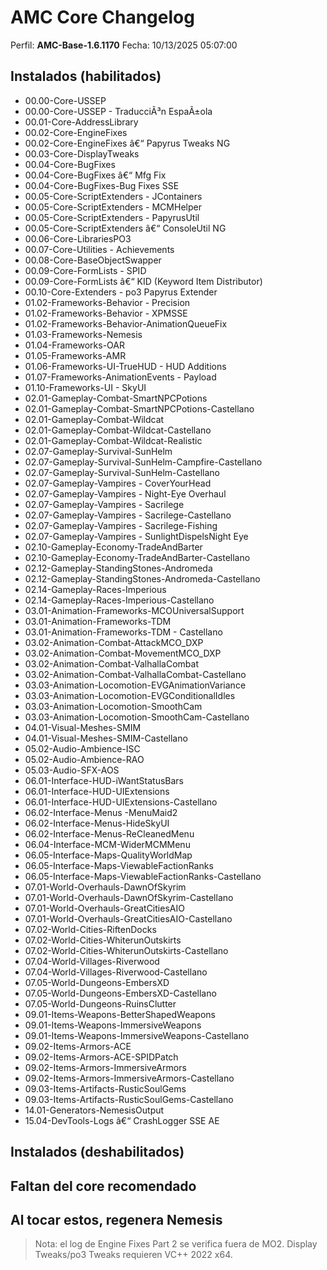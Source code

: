 ﻿# AMC Core Changelog

Perfil: **AMC-Base-1.6.1170**
Fecha:  10/13/2025 05:07:00

## Instalados (habilitados)
- 00.00-Core-USSEP
- 00.00-Core-USSEP - TraducciÃ³n EspaÃ±ola
- 00.01-Core-AddressLibrary
- 00.02-Core-EngineFixes
- 00.02-Core-EngineFixes â€“ Papyrus Tweaks NG
- 00.03-Core-DisplayTweaks
- 00.04-Core-BugFixes
- 00.04-Core-BugFixes â€“ Mfg Fix
- 00.04-Core-BugFixes-Bug Fixes SSE
- 00.05-Core-ScriptExtenders - JContainers
- 00.05-Core-ScriptExtenders - MCMHelper
- 00.05-Core-ScriptExtenders - PapyrusUtil
- 00.05-Core-ScriptExtenders â€“ ConsoleUtil NG
- 00.06-Core-LibrariesPO3
- 00.07-Core-Utilities - Achievements
- 00.08-Core-BaseObjectSwapper
- 00.09-Core-FormLists - SPID
- 00.09-Core-FormLists â€“ KID (Keyword Item Distributor)
- 00.10-Core-Extenders - po3 Papyrus Extender
- 01.02-Frameworks-Behavior - Precision
- 01.02-Frameworks-Behavior - XPMSSE
- 01.02-Frameworks-Behavior-AnimationQueueFix
- 01.03-Frameworks-Nemesis
- 01.04-Frameworks-OAR
- 01.05-Frameworks-AMR
- 01.06-Frameworks-UI-TrueHUD - HUD Additions
- 01.07-Frameworks-AnimationEvents - Payload
- 01.10-Frameworks-UI - SkyUI
- 02.01-Gameplay-Combat-SmartNPCPotions
- 02.01-Gameplay-Combat-SmartNPCPotions-Castellano
- 02.01-Gameplay-Combat-Wildcat
- 02.01-Gameplay-Combat-Wildcat-Castellano
- 02.01-Gameplay-Combat-Wildcat-Realistic
- 02.07-Gameplay-Survival-SunHelm
- 02.07-Gameplay-Survival-SunHelm-Campfire-Castellano
- 02.07-Gameplay-Survival-SunHelm-Castellano
- 02.07-Gameplay-Vampires - CoverYourHead
- 02.07-Gameplay-Vampires - Night-Eye Overhaul
- 02.07-Gameplay-Vampires - Sacrilege
- 02.07-Gameplay-Vampires - Sacrilege-Castellano
- 02.07-Gameplay-Vampires - Sacrilege-Fishing
- 02.07-Gameplay-Vampires - SunlightDispelsNight Eye
- 02.10-Gameplay-Economy-TradeAndBarter
- 02.10-Gameplay-Economy-TradeAndBarter-Castellano
- 02.12-Gameplay-StandingStones-Andromeda
- 02.12-Gameplay-StandingStones-Andromeda-Castellano
- 02.14-Gameplay-Races-Imperious
- 02.14-Gameplay-Races-Imperious-Castellano
- 03.01-Animation-Frameworks-MCOUniversalSupport
- 03.01-Animation-Frameworks-TDM
- 03.01-Animation-Frameworks-TDM - Castellano
- 03.02-Animation-Combat-AttackMCO_DXP
- 03.02-Animation-Combat-MovementMCO_DXP
- 03.02-Animation-Combat-ValhallaCombat
- 03.02-Animation-Combat-ValhallaCombat-Castellano
- 03.03-Animation-Locomotion-EVGAnimationVariance
- 03.03-Animation-Locomotion-EVGConditionalIdles
- 03.03-Animation-Locomotion-SmoothCam
- 03.03-Animation-Locomotion-SmoothCam-Castellano
- 04.01-Visual-Meshes-SMIM
- 04.01-Visual-Meshes-SMIM-Castellano
- 05.02-Audio-Ambience-ISC
- 05.02-Audio-Ambience-RAO
- 05.03-Audio-SFX-AOS
- 06.01-Interface-HUD-iWantStatusBars
- 06.01-Interface-HUD-UIExtensions
- 06.01-Interface-HUD-UIExtensions-Castellano
- 06.02-Interface-Menus -MenuMaid2
- 06.02-Interface-Menus-HideSkyUI
- 06.02-Interface-Menus-ReCleanedMenu
- 06.04-Interface-MCM-WiderMCMMenu
- 06.05-Interface-Maps-QualityWorldMap
- 06.05-Interface-Maps-ViewableFactionRanks
- 06.05-Interface-Maps-ViewableFactionRanks-Castellano
- 07.01-World-Overhauls-DawnOfSkyrim
- 07.01-World-Overhauls-DawnOfSkyrim-Castellano
- 07.01-World-Overhauls-GreatCitiesAIO
- 07.01-World-Overhauls-GreatCitiesAIO-Castellano
- 07.02-World-Cities-RiftenDocks
- 07.02-World-Cities-WhiterunOutskirts
- 07.02-World-Cities-WhiterunOutskirts-Castellano
- 07.04-World-Villages-Riverwood
- 07.04-World-Villages-Riverwood-Castellano
- 07.05-World-Dungeons-EmbersXD
- 07.05-World-Dungeons-EmbersXD-Castellano
- 07.05-World-Dungeons-RuinsClutter
- 09.01-Items-Weapons-BetterShapedWeapons
- 09.01-Items-Weapons-ImmersiveWeapons
- 09.01-Items-Weapons-ImmersiveWeapons-Castellano
- 09.02-Items-Armors-ACE
- 09.02-Items-Armors-ACE-SPIDPatch
- 09.02-Items-Armors-ImmersiveArmors
- 09.02-Items-Armors-ImmersiveArmors-Castellano
- 09.03-Items-Artifacts-RusticSoulGems
- 09.03-Items-Artifacts-RusticSoulGems-Castellano
- 14.01-Generators-NemesisOutput
- 15.04-DevTools-Logs â€“ CrashLogger SSE AE

## Instalados (deshabilitados)

## Faltan del core recomendado

## Al tocar estos, **regenera Nemesis**

> Nota: el log de Engine Fixes Part 2 se verifica fuera de MO2. Display Tweaks/po3 Tweaks requieren VC++ 2022 x64.
